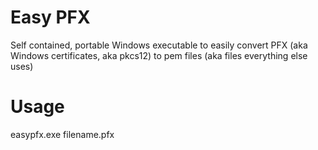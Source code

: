 # Easy PFX

Self contained, portable Windows executable to easily convert PFX (aka Windows certificates, aka pkcs12) to pem files (aka files everything else uses)

# Usage

easypfx.exe filename.pfx

